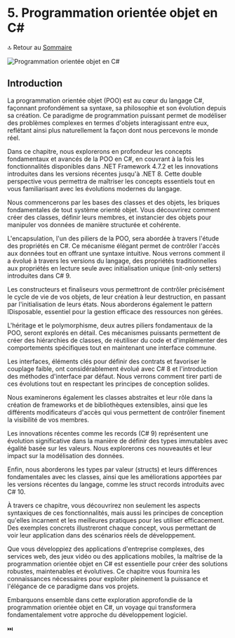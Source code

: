 # 5. Programmation orientée objet en C#

🔝 Retour au [Sommaire](/SOMMAIRE.md)

![Programmation orientée objet en C#](https://via.placeholder.com/800x200?text=Programmation+orient%C3%A9e+objet+en+C%23)

## Introduction

La programmation orientée objet (POO) est au cœur du langage C#, façonnant profondément sa syntaxe, sa philosophie et son évolution depuis sa création. Ce paradigme de programmation puissant permet de modéliser des problèmes complexes en termes d'objets interagissant entre eux, reflétant ainsi plus naturellement la façon dont nous percevons le monde réel.

Dans ce chapitre, nous explorerons en profondeur les concepts fondamentaux et avancés de la POO en C#, en couvrant à la fois les fonctionnalités disponibles dans .NET Framework 4.7.2 et les innovations introduites dans les versions récentes jusqu'à .NET 8. Cette double perspective vous permettra de maîtriser les concepts essentiels tout en vous familiarisant avec les évolutions modernes du langage.

Nous commencerons par les bases des classes et des objets, les briques fondamentales de tout système orienté objet. Vous découvrirez comment créer des classes, définir leurs membres, et instancier des objets pour manipuler vos données de manière structurée et cohérente.

L'encapsulation, l'un des piliers de la POO, sera abordée à travers l'étude des propriétés en C#. Ce mécanisme élégant permet de contrôler l'accès aux données tout en offrant une syntaxe intuitive. Nous verrons comment il a évolué à travers les versions du langage, des propriétés traditionnelles aux propriétés en lecture seule avec initialisation unique (init-only setters) introduites dans C# 9.

Les constructeurs et finaliseurs vous permettront de contrôler précisément le cycle de vie de vos objets, de leur création à leur destruction, en passant par l'initialisation de leurs états. Nous aborderons également le pattern IDisposable, essentiel pour la gestion efficace des ressources non gérées.

L'héritage et le polymorphisme, deux autres piliers fondamentaux de la POO, seront explorés en détail. Ces mécanismes puissants permettent de créer des hiérarchies de classes, de réutiliser du code et d'implémenter des comportements spécifiques tout en maintenant une interface commune.

Les interfaces, éléments clés pour définir des contrats et favoriser le couplage faible, ont considérablement évolué avec C# 8 et l'introduction des méthodes d'interface par défaut. Nous verrons comment tirer parti de ces évolutions tout en respectant les principes de conception solides.

Nous examinerons également les classes abstraites et leur rôle dans la création de frameworks et de bibliothèques extensibles, ainsi que les différents modificateurs d'accès qui vous permettent de contrôler finement la visibilité de vos membres.

Les innovations récentes comme les records (C# 9) représentent une évolution significative dans la manière de définir des types immutables avec égalité basée sur les valeurs. Nous explorerons ces nouveautés et leur impact sur la modélisation des données.

Enfin, nous aborderons les types par valeur (structs) et leurs différences fondamentales avec les classes, ainsi que les améliorations apportées par les versions récentes du langage, comme les struct records introduits avec C# 10.

À travers ce chapitre, vous découvrirez non seulement les aspects syntaxiques de ces fonctionnalités, mais aussi les principes de conception qu'elles incarnent et les meilleures pratiques pour les utiliser efficacement. Des exemples concrets illustreront chaque concept, vous permettant de voir leur application dans des scénarios réels de développement.

Que vous développiez des applications d'entreprise complexes, des services web, des jeux vidéo ou des applications mobiles, la maîtrise de la programmation orientée objet en C# est essentielle pour créer des solutions robustes, maintenables et évolutives. Ce chapitre vous fournira les connaissances nécessaires pour exploiter pleinement la puissance et l'élégance de ce paradigme dans vos projets.

Embarquons ensemble dans cette exploration approfondie de la programmation orientée objet en C#, un voyage qui transformera fondamentalement votre approche du développement logiciel.

⏭️
